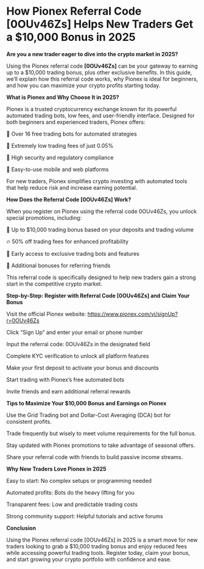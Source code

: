 # How Pionex Referral Code [0OUv46Zs] Helps New Traders Get a $10,000 Bonus in 2025

**Are you a new trader eager to dive into the crypto market in 2025?**

Using the Pionex referral code **[0OUv46Zs]** can be your gateway to earning up to a $10,000 trading bonus, plus other exclusive benefits. In this guide, we’ll explain how this referral code works, why Pionex is ideal for beginners, and how you can maximize your crypto profits starting today.

**What is Pionex and Why Choose It in 2025?**

Pionex is a trusted cryptocurrency exchange known for its powerful automated trading bots, low fees, and user-friendly interface. Designed for both beginners and experienced traders, Pionex offers:

🤖 Over 16 free trading bots for automated strategies

💸 Extremely low trading fees of just 0.05%

🔐 High security and regulatory compliance

📱 Easy-to-use mobile and web platforms

For new traders, Pionex simplifies crypto investing with automated tools that help reduce risk and increase earning potential.

**How Does the Referral Code [0OUv46Zs] Work?**

When you register on Pionex using the referral code 0OUv46Zs, you unlock special promotions, including:

🎁 Up to $10,000 trading bonus based on your deposits and trading volume

🔥 50% off trading fees for enhanced profitability

🚀 Early access to exclusive trading bots and features

🌱 Additional bonuses for referring friends

This referral code is specifically designed to help new traders gain a strong start in the competitive crypto market.

**Step-by-Step: Register with Referral Code [0OUv46Zs] and Claim Your Bonus**

Visit the official Pionex website: https://www.pionex.com/vi/signUp?r=0OUv46Zs

Click “Sign Up” and enter your email or phone number

Input the referral code: 0OUv46Zs in the designated field

Complete KYC verification to unlock all platform features

Make your first deposit to activate your bonus and discounts

Start trading with Pionex’s free automated bots

Invite friends and earn additional referral rewards

**Tips to Maximize Your $10,000 Bonus and Earnings on Pionex**

Use the Grid Trading bot and Dollar-Cost Averaging (DCA) bot for consistent profits.

Trade frequently but wisely to meet volume requirements for the full bonus.

Stay updated with Pionex promotions to take advantage of seasonal offers.

Share your referral code with friends to build passive income streams.

**Why New Traders Love Pionex in 2025**

Easy to start: No complex setups or programming needed

Automated profits: Bots do the heavy lifting for you

Transparent fees: Low and predictable trading costs

Strong community support: Helpful tutorials and active forums

**Conclusion**

Using the Pionex referral code [0OUv46Zs] in 2025 is a smart move for new traders looking to grab a $10,000 trading bonus and enjoy reduced fees while accessing powerful trading tools. Register today, claim your bonus, and start growing your crypto portfolio with confidence and ease.

